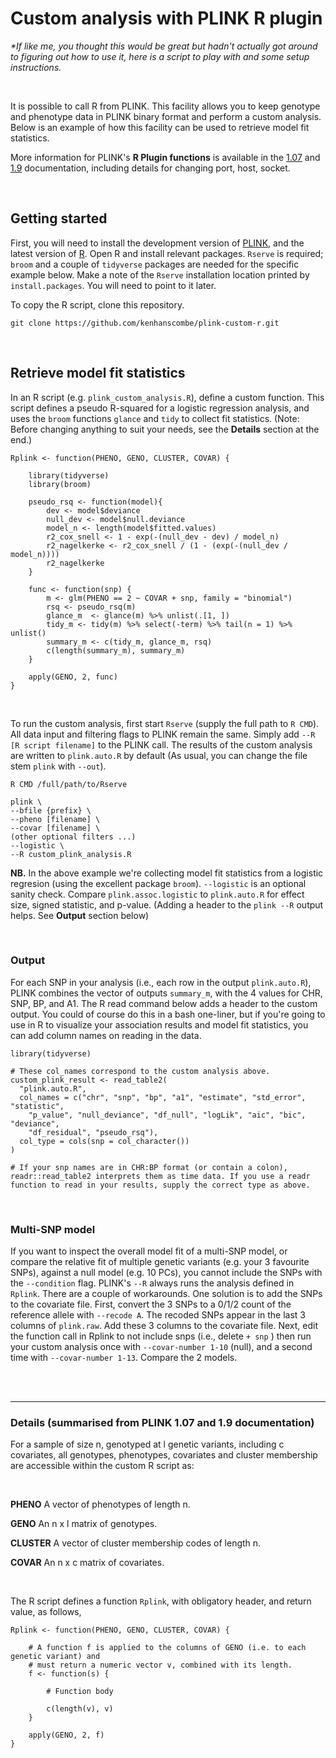 
# Custom analysis with PLINK R plugin
_*If like me, you thought this would be great but hadn't actually got around to figuring out how to use it, here is a script to play with and some setup instructions._

<br>

It is possible to call R from PLINK. This facility allows you to keep genotype and phenotype data in PLINK binary format and perform a custom analysis. Below is an example of how this facility can be used to retrieve model fit statistics.

More information for PLINK's **R Plugin functions** is available in the [1.07](http://zzz.bwh.harvard.edu/plink/rfunc.shtml) and [1.9](https://www.cog-genomics.org/plink/1.9/rserve) documentation, including details for changing port, host, socket. 

<br>


## Getting started

First, you will need to install the development version of [PLINK](https://www.cog-genomics.org/plink/1.9/), and the latest version of [R](https://cran.r-project.org/). Open R and install relevant packages. `Rserve` is required; `broom` and a couple of `tidyverse` packages are needed for the specific example below. Make a note of the `Rserve` installation location printed by `install.packages`. You will need to point to it later.

To copy the R script, clone this repository.

```{bash}
git clone https://github.com/kenhanscombe/plink-custom-r.git
```

<br>


## Retrieve model fit statistics

In an R script (e.g. `plink_custom_analysis.R`), define a custom function. This script defines a pseudo R-squared for a logistic regression analysis, and uses the `broom` functions `glance` and `tidy` to collect fit statistics. (Note: Before changing anything to suit your needs, see the **Details** section at the end.)

```{r}
Rplink <- function(PHENO, GENO, CLUSTER, COVAR) {
  
    library(tidyverse)
    library(broom)

    pseudo_rsq <- function(model){
        dev <- model$deviance
        null_dev <- model$null.deviance
        model_n <- length(model$fitted.values)
        r2_cox_snell <- 1 - exp(-(null_dev - dev) / model_n)
        r2_nagelkerke <- r2_cox_snell / (1 - (exp(-(null_dev / model_n))))
        r2_nagelkerke
    }

    func <- function(snp) { 
        m <- glm(PHENO == 2 ~ COVAR + snp, family = "binomial")
        rsq <- pseudo_rsq(m)
        glance_m  <- glance(m) %>% unlist(.[1, ])
        tidy_m <- tidy(m) %>% select(-term) %>% tail(n = 1) %>% unlist()
        summary_m <- c(tidy_m, glance_m, rsq)
        c(length(summary_m), summary_m)
    }

    apply(GENO, 2, func)
}
```

<br>


To run the custom analysis, first start `Rserve` (supply the full path to `R CMD`). All data input and filtering flags to PLINK remain the same. Simply add `--R [R script filename]` to the PLINK call. The results of the custom analysis are written to `plink.auto.R` by default (As usual, you can change the file stem `plink` with `--out`).

```{bash}
R CMD /full/path/to/Rserve

plink \
--bfile {prefix} \
--pheno [filename] \
--covar [filename] \
(other optional filters ...)
--logistic \
--R custom_plink_analysis.R
```

**NB.** In the above example we're collecting model fit statistics from a logistic regresion (using the excellent package `broom`). `--logistic` is an optional sanity check. Compare `plink.assoc.logistic` to `plink.auto.R` for effect size, signed statistic, and p-value. (Adding a header to the `plink --R` output helps. See **Output** section below)

<br>


### Output

For each SNP in your analysis (i.e., each row in the output `plink.auto.R`), PLINK combines the vector of outputs `summary_m`, with the 4 values for CHR, SNP, BP, and A1. The R read command below adds a header to the custom output. You could of course do this in a bash one-liner, but if you're going to use in R to visualize your association results and model fit statistics, you can add column names on reading in the data.

```{bash}
library(tidyverse)

# These col_names correspond to the custom analysis above.
custom_plink_result <- read_table2(
  "plink.auto.R",
  col_names = c("chr", "snp", "bp", "a1", "estimate", "std_error", "statistic",
    "p_value", "null_deviance", "df_null", "logLik", "aic", "bic", "deviance",
    "df_residual", "pseudo_rsq"),
  col_type = cols(snp = col_character())
)

# If your snp names are in CHR:BP format (or contain a colon), readr::read_table2 interprets them as time data. If you use a readr function to read in your results, supply the correct type as above.

```

<br>


### Multi-SNP model

If you want to inspect the overall model fit of a multi-SNP model, or compare the relative fit of multiple genetic variants (e.g. your 3 favourite SNPs), against a null model (e.g. 10 PCs), you cannot include the SNPs with the `--condition` flag. PLINK's `--R` always runs the analysis defined in `Rplink`. There are a couple of workarounds. 
One solution is to add the SNPs to the covariate file. First, convert the 3 SNPs to a 0/1/2 count of the reference allele with `--recode A`. The recoded SNPs appear in the last 3 columns of `plink.raw`. Add these 3 columns to the covariate file. Next, edit the function call in Rplink to not include snps (i.e., delete `+ snp` ) then run your custom analysis once with `--covar-number 1-10` (null), and a second time with `--covar-number 1-13`. Compare the 2 models.

<br>
<br>


***
### Details (summarised from PLINK 1.07 and 1.9 documentation)

For a sample of size n, genotyped at l genetic variants, including c covariates, all genotypes, phenotypes, covariates and cluster membership are accessible within the custom R script as:

<br>

**PHENO** A vector of phenotypes of length n.

**GENO** An n x l matrix of genotypes.

**CLUSTER** A vector of cluster membership codes of length n.

**COVAR** An n x c matrix of covariates.

<br>

The R script defines a function `Rplink`, with obligatory header, and return value, as follows, 

```{r}
Rplink <- function(PHENO, GENO, CLUSTER, COVAR) {
    
    # A function f is applied to the columns of GENO (i.e. to each genetic variant) and
    # must return a numeric vector v, combined with its length.
    f <- function(s) {
        
        # Function body
      
        c(length(v), v)
    }
    
    apply(GENO, 2, f)
}
```
